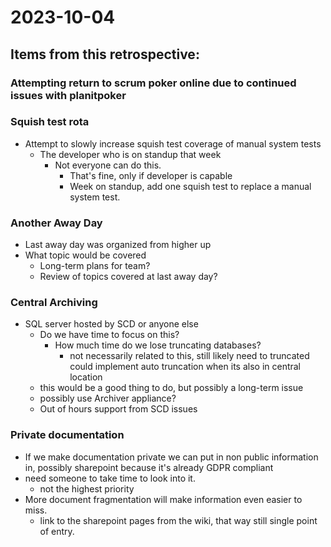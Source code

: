 # 2023-10-04

## Items from this retrospective:

### Attempting return to scrum poker online due to continued issues with planitpoker

### Squish test rota
 - Attempt to slowly increase squish test coverage of manual system tests 
	- The developer who is on standup that week
		- Not everyone can do this.
			- That's fine, only if developer is capable
			- Week on standup, add one squish test to replace a manual system test.


### Another Away Day
 - Last away day was organized from higher up
 - What topic would be covered
	- Long-term plans for team?
	- Review of topics covered at last away day?

### Central Archiving
 - SQL server hosted by SCD or anyone else
	- Do we have time to focus on this?
		- How much time do we lose truncating databases?
			- not necessarily related to this, still likely need to truncated could implement auto truncation when its also in central location
	- this would be a good thing to do, but possibly a long-term issue
	- possibly use Archiver appliance?
	- Out of hours support from SCD issues

### Private documentation
- If we make documentation private we can put in non public information in, possibly sharepoint because it's already GDPR compliant
- need someone to take time to look into it.
	- not the highest priority
- More document fragmentation will make information even easier to miss.
	- link to the sharepoint pages from the wiki, that way still single point of entry.